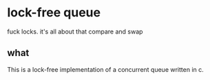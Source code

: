 lock-free queue
===============

fuck locks. it's all about that compare and swap

what
----

This is a lock-free implementation of a concurrent queue written in c.

